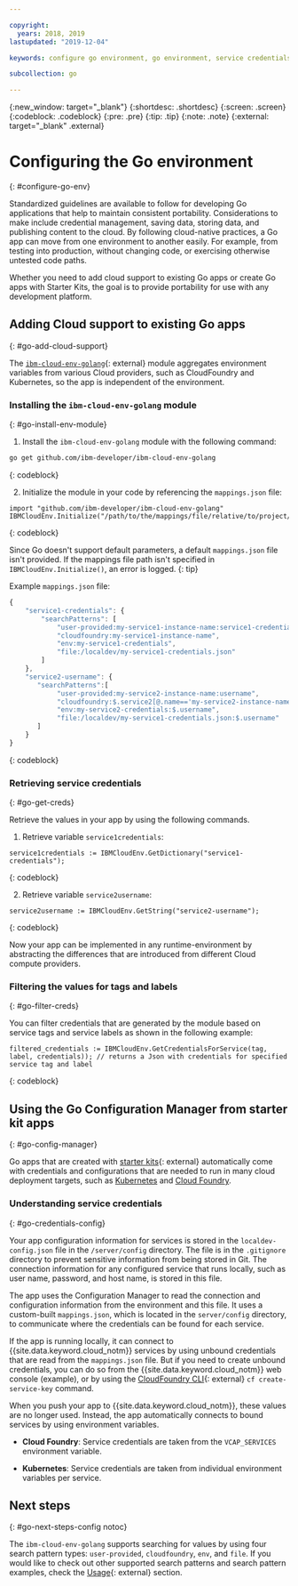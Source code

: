 ```yaml
---

copyright:
  years: 2018, 2019
lastupdated: "2019-12-04"

keywords: configure go environment, go environment, service credentials, credentials, variables, configuration

subcollection: go

---
```


{:new_window: target="_blank"}
{:shortdesc: .shortdesc}
{:screen: .screen}
{:codeblock: .codeblock}
{:pre: .pre}
{:tip: .tip}
{:note: .note}
{:external: target="_blank" .external}

# Configuring the Go environment
{: #configure-go-env}

Standardized guidelines are available to follow for developing Go applications that help to maintain consistent portability. Considerations to make include credential management, saving data, storing data, and publishing content to the cloud. By following cloud-native practices, a Go app can move from one environment to another easily. For example, from testing into production, without changing code, or exercising otherwise untested code paths.

Whether you need to add cloud support to existing Go apps or create Go apps with Starter Kits, the goal is to provide portability for use with any development platform.

## Adding Cloud support to existing Go apps
{: #go-add-cloud-support}

The [`ibm-cloud-env-golang`](https://github.com/ibm-developer/ibm-cloud-env-golang){: external} module aggregates environment variables from various Cloud providers, such as CloudFoundry and Kubernetes, so the app is independent of the environment.

### Installing the `ibm-cloud-env-golang` module
{: #go-install-env-module}

1. Install the `ibm-cloud-env-golang` module with the following command:
  ```bash
  go get github.com/ibm-developer/ibm-cloud-env-golang
  ```
  {: codeblock}

2. Initialize the module in your code by referencing the `mappings.json` file:
  ```golang
  import "github.com/ibm-developer/ibm-cloud-env-golang"
  IBMCloudEnv.Initialize("/path/to/the/mappings/file/relative/to/project/root")
  ```
  {: codeblock}

  Since Go doesn't support default parameters, a default `mappings.json` file isn't provided. If the mappings file path isn't specified in `IBMCloudEnv.Initialize()`, an error is logged. 
  {: tip}

  Example `mappings.json` file:
  ```javascript
  {
      "service1-credentials": {
          "searchPatterns": [
              "user-provided:my-service1-instance-name:service1-credentials",
              "cloudfoundry:my-service1-instance-name", 
              "env:my-service1-credentials", 
              "file:/localdev/my-service1-credentials.json" 
          ]
      },
      "service2-username": {
         "searchPatterns":[
              "user-provided:my-service2-instance-name:username",
              "cloudfoundry:$.service2[@.name=='my-service2-instance-name'].credentials.username",
              "env:my-service2-credentials:$.username",
              "file:/localdev/my-service1-credentials.json:$.username"
         ]
      }
  }
  ```
  {: codeblock}

### Retrieving service credentials
{: #go-get-creds}

Retrieve the values in your app by using the following commands.

1. Retrieve variable `service1credentials`:
  ```golang
  service1credentials := IBMCloudEnv.GetDictionary("service1-credentials"); 
  ```
  {: codeblock}

2. Retrieve variable `service2username`:
  ```golang
  service2username := IBMCloudEnv.GetString("service2-username");
  ```
  {: codeblock}

Now your app can be implemented in any runtime-environment by abstracting the differences that are introduced from different Cloud compute providers.

### Filtering the values for tags and labels
{: #go-filter-creds}

You can filter credentials that are generated by the module based on service tags and service labels as shown in the following example:
```golang
filtered_credentials := IBMCloudEnv.GetCredentialsForService(tag, label, credentials)); // returns a Json with credentials for specified service tag and label
```
{: codeblock}

## Using the Go Configuration Manager from starter kit apps
{: #go-config-manager}

Go apps that are created with [starter kits](https://cloud.ibm.com/developer/appservice/starter-kits){: external} automatically come with credentials and configurations that are needed to run in many cloud deployment targets, such as [Kubernetes](/docs/containers?topic=containers-getting-started) and [Cloud Foundry](/docs/cloud-foundry?topic=cloud-foundry-what-is-cloud-foundry).

### Understanding service credentials
{: #go-credentials-config}

Your app configuration information for services is stored in the `localdev-config.json` file in the `/server/config` directory. The file is in the `.gitignore` directory to prevent sensitive information from being stored in Git. The connection information for any configured service that runs locally, such as user name, password, and host name, is stored in this file.

The app uses the Configuration Manager to read the connection and configuration information from the environment and this file. It uses a custom-built `mappings.json`, which is located in the `server/config` directory, to communicate where the credentials can be found for each service.

If the app is running locally, it can connect to {{site.data.keyword.cloud_notm}} services by using unbound credentials that are read from the `mappings.json` file. But if you need to create unbound credentials, you can do so from the {{site.data.keyword.cloud_notm}} web console (example), or by using the [CloudFoundry CLI](https://docs.cloudfoundry.org/cf-cli/){: external} `cf create-service-key` command.

When you push your app to {{site.data.keyword.cloud_notm}}, these values are no longer used. Instead, the app automatically connects to bound services by using environment variables. 

* **Cloud Foundry**: Service credentials are taken from the `VCAP_SERVICES` environment variable.

* **Kubernetes**: Service credentials are taken from individual environment variables per service.

## Next steps
{: #go-next-steps-config notoc}

The `ibm-cloud-env-golang` supports searching for values by using four search pattern types: `user-provided`, `cloudfoundry`, `env`, and `file`. If you would like to check out other supported search patterns and search pattern examples, check the [Usage](https://github.com/ibm-developer/ibm-cloud-env-golang#usage){: external} section.